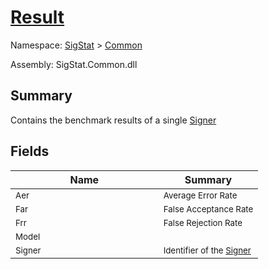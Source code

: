 # [Result](./Result.md)

Namespace: [SigStat]() > [Common](./README.md)

Assembly: SigStat.Common.dll

## Summary
Contains the benchmark results of a single [Signer](https://github.com/hargitomi97/sigstat/blob/master/docs/md/SigStat/Common/Signer.md)

## Fields

| Name | Summary | 
| --- | --- | 
| <sub>Aer</sub><img width=180>| <sub>Average Error Rate</sub>| <br>
| <sub>Far</sub><img width=180>| <sub>False Acceptance Rate</sub>| <br>
| <sub>Frr</sub><img width=180>| <sub>False Rejection Rate</sub>| <br>
| <sub>Model</sub><img width=180>| <sub></sub>| <br>
| <sub>Signer</sub><img width=180>| <sub>Identifier of the [Signer](https://github.com/hargitomi97/sigstat/blob/master/docs/md/SigStat/Common/Result.md)</sub>| <br>


